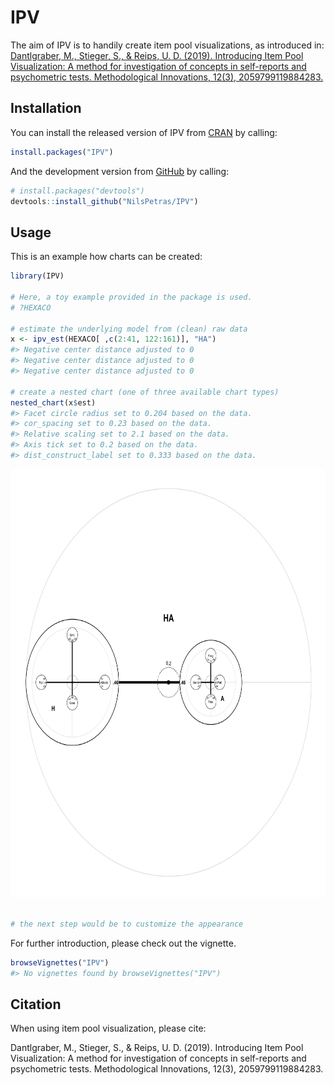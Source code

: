 
<!-- README.md is generated from README.Rmd. Please edit that file -->

# IPV

<!-- badges: start -->

<!-- badges: end -->

The aim of IPV is to handily create item pool visualizations, as
introduced in: [Dantlgraber, M., Stieger, S., & Reips, U. D. (2019).
Introducing Item Pool Visualization: A method for investigation of
concepts in self-reports and psychometric tests. Methodological
Innovations, 12(3), 2059799119884283.](https://doi.org/10.1177/2059799119884283)

## Installation

You can install the released version of IPV from
[CRAN](https://CRAN.R-project.org) by calling:

``` r
install.packages("IPV")
```

And the development version from [GitHub](https://github.com/) by
calling:

``` r
# install.packages("devtools")
devtools::install_github("NilsPetras/IPV")
```

## Usage

This is an example how charts can be created:

``` r
library(IPV)

# Here, a toy example provided in the package is used.
# ?HEXACO

# estimate the underlying model from (clean) raw data
x <- ipv_est(HEXACO[ ,c(2:41, 122:161)], "HA")
#> Negative center distance adjusted to 0
#> Negative center distance adjusted to 0
#> Negative center distance adjusted to 0

# create a nested chart (one of three available chart types)
nested_chart(x$est)
#> Facet circle radius set to 0.204 based on the data.
#> cor_spacing set to 0.23 based on the data.
#> Relative scaling set to 2.1 based on the data.
#> Axis tick set to 0.2 based on the data.
#> dist_construct_label set to 0.333 based on the data.
```

<img src="man/figures/README-example-1.png" width="685px" height="685px" />

``` r

# the next step would be to customize the appearance
```

For further introduction, please check out the vignette.

``` r
browseVignettes("IPV")
#> No vignettes found by browseVignettes("IPV")
```

## Citation

When using item pool visualization, please cite:

Dantlgraber, M., Stieger, S., & Reips, U. D. (2019). Introducing Item
Pool Visualization: A method for investigation of concepts in
self-reports and psychometric tests. Methodological Innovations, 12(3),
2059799119884283.
